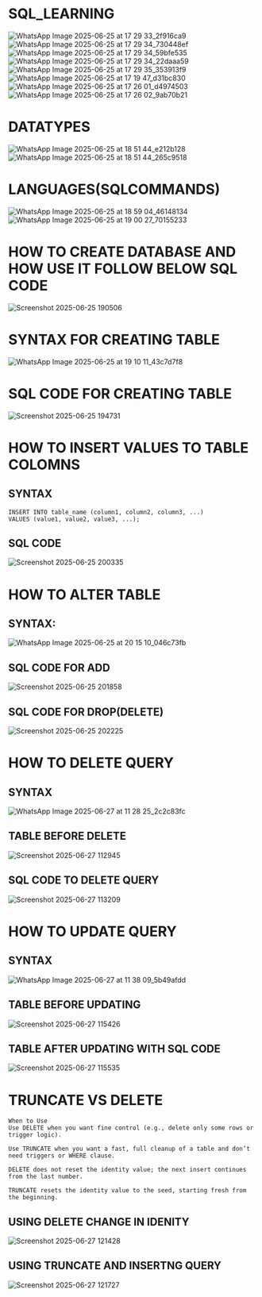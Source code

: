 # SQL_LEARNING
![WhatsApp Image 2025-06-25 at 17 29 33_2f916ca9](https://github.com/user-attachments/assets/cd0e2933-11de-452e-b7e6-430cf5f686e5)
![WhatsApp Image 2025-06-25 at 17 29 34_730448ef](https://github.com/user-attachments/assets/e64b7ca3-962a-4996-96aa-ee7e4c0778d0)
![WhatsApp Image 2025-06-25 at 17 29 34_59bfe535](https://github.com/user-attachments/assets/898bfdeb-4968-4da7-89f0-4f17d453e8a8)
![WhatsApp Image 2025-06-25 at 17 29 34_22daaa59](https://github.com/user-attachments/assets/e85b0531-f9c5-4d80-ac61-7af5d1324f02)
![WhatsApp Image 2025-06-25 at 17 29 35_353913f9](https://github.com/user-attachments/assets/46588f85-9f09-4066-800f-143745150275)
![WhatsApp Image 2025-06-25 at 17 19 47_d31bc830](https://github.com/user-attachments/assets/7488084a-3f42-45a1-a303-0490905db01a)
![WhatsApp Image 2025-06-25 at 17 26 01_d4974503](https://github.com/user-attachments/assets/f1fd2b36-e684-42f2-afd0-f33d2e2c36be)
![WhatsApp Image 2025-06-25 at 17 26 02_9ab70b21](https://github.com/user-attachments/assets/d96fee07-30cd-45b6-a84a-a8d557406e4c)
# DATATYPES
![WhatsApp Image 2025-06-25 at 18 51 44_e212b128](https://github.com/user-attachments/assets/4479b8d0-bcdc-4c8e-aa90-563a28fd7d2a)
![WhatsApp Image 2025-06-25 at 18 51 44_265c9518](https://github.com/user-attachments/assets/3feaab48-c307-4204-bce0-b7e0cc799dc3)
# LANGUAGES(SQLCOMMANDS)
![WhatsApp Image 2025-06-25 at 18 59 04_46148134](https://github.com/user-attachments/assets/2769c6e5-01c2-4c4e-99df-6ec73c115009)
![WhatsApp Image 2025-06-25 at 19 00 27_70155233](https://github.com/user-attachments/assets/82c9e3ea-7867-4ed5-b3c1-67dc07c5bb1e)

# HOW TO CREATE DATABASE AND HOW USE IT FOLLOW BELOW SQL CODE
![Screenshot 2025-06-25 190506](https://github.com/user-attachments/assets/fa4bcb19-cf82-44fe-ad6f-0fe8fb23d764)
# SYNTAX FOR CREATING TABLE
![WhatsApp Image 2025-06-25 at 19 10 11_43c7d7f8](https://github.com/user-attachments/assets/e7aa3a4d-2e53-4f28-ace2-bb73c7faf806)
# SQL CODE FOR CREATING TABLE
![Screenshot 2025-06-25 194731](https://github.com/user-attachments/assets/1ebecd8c-8357-40b7-8603-58fa033e0a82)
# HOW TO INSERT VALUES TO TABLE COLOMNS 
## SYNTAX
```
INSERT INTO table_name (column1, column2, column3, ...)
VALUES (value1, value2, value3, ...);
```
## SQL CODE
![Screenshot 2025-06-25 200335](https://github.com/user-attachments/assets/3902ed46-127f-47d9-9962-fc5d0acab2a1)
# HOW TO ALTER TABLE
## SYNTAX:
![WhatsApp Image 2025-06-25 at 20 15 10_046c73fb](https://github.com/user-attachments/assets/efb71945-443e-4eb9-b8d4-79353f1ac41d)
## SQL CODE FOR ADD
![Screenshot 2025-06-25 201858](https://github.com/user-attachments/assets/115a658c-c9d1-43f8-b627-8fedd77a6148)
## SQL CODE FOR DROP(DELETE)
![Screenshot 2025-06-25 202225](https://github.com/user-attachments/assets/38649408-3e79-4442-87c8-b2449f841db7)
# HOW TO DELETE QUERY 
## SYNTAX
![WhatsApp Image 2025-06-27 at 11 28 25_2c2c83fc](https://github.com/user-attachments/assets/93484bd8-a86e-420d-8f29-2c8dadc9d022)
## TABLE BEFORE DELETE
![Screenshot 2025-06-27 112945](https://github.com/user-attachments/assets/fad61bb6-e2b2-444c-8fd7-e625f0587a35)
## SQL CODE TO DELETE QUERY
![Screenshot 2025-06-27 113209](https://github.com/user-attachments/assets/5bb355da-b91d-4a15-99f3-61fcc124045a)
# HOW TO UPDATE QUERY
## SYNTAX
![WhatsApp Image 2025-06-27 at 11 38 09_5b49afdd](https://github.com/user-attachments/assets/47c78b70-43d1-46cc-bf3d-965b7e1ceba2)
## TABLE BEFORE UPDATING
![Screenshot 2025-06-27 115426](https://github.com/user-attachments/assets/3094fa58-5763-4199-8e0a-db69f11a50ad)
## TABLE AFTER UPDATING WITH SQL CODE
![Screenshot 2025-06-27 115535](https://github.com/user-attachments/assets/61ecebb8-794e-4689-b98b-f480ea03f646)
# TRUNCATE VS DELETE
```
When to Use
Use DELETE when you want fine control (e.g., delete only some rows or trigger logic).

Use TRUNCATE when you want a fast, full cleanup of a table and don’t need triggers or WHERE clause.

DELETE does not reset the identity value; the next insert continues from the last number.

TRUNCATE resets the identity value to the seed, starting fresh from the beginning.
```
## USING DELETE CHANGE IN IDENITY
![Screenshot 2025-06-27 121428](https://github.com/user-attachments/assets/1d398693-61f3-418a-9b85-ab9512451e57)

## USING TRUNCATE AND INSERTNG QUERY
![Screenshot 2025-06-27 121727](https://github.com/user-attachments/assets/176668d3-7105-48b2-864f-f991b47cc4a3)










